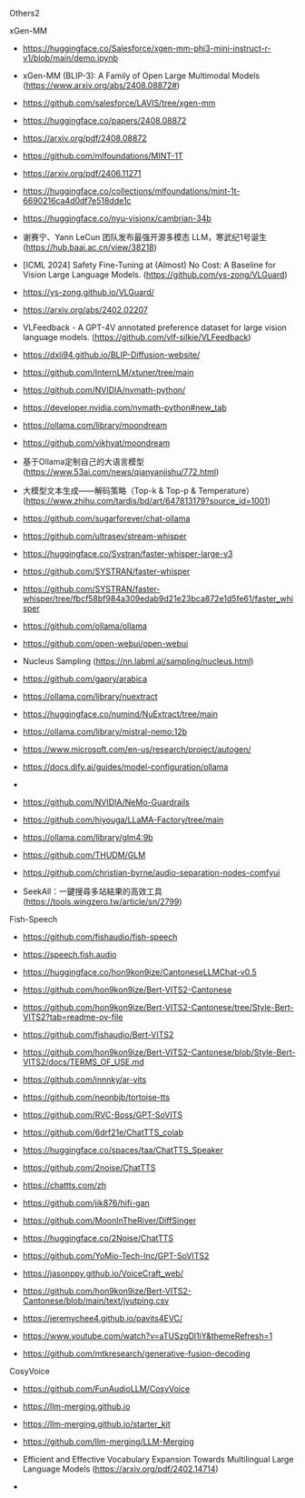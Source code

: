 Others2

xGen-MM
- https://huggingface.co/Salesforce/xgen-mm-phi3-mini-instruct-r-v1/blob/main/demo.ipynb
- xGen-MM (BLIP-3): A Family of Open Large Multimodal Models (https://www.arxiv.org/abs/2408.08872#)
- https://github.com/salesforce/LAVIS/tree/xgen-mm
- https://huggingface.co/papers/2408.08872
- https://arxiv.org/pdf/2408.08872

- https://github.com/mlfoundations/MINT-1T
- https://arxiv.org/pdf/2406.11271
- https://huggingface.co/collections/mlfoundations/mint-1t-6690216ca4d0df7e518dde1c

- https://huggingface.co/nyu-visionx/cambrian-34b
- 谢赛宁、Yann LeCun 团队发布最强开源多模态 LLM，寒武纪1号诞生 (https://hub.baai.ac.cn/view/38218)

- [ICML 2024] Safety Fine-Tuning at (Almost) No Cost: A Baseline for Vision Large Language Models. (https://github.com/ys-zong/VLGuard)
- https://ys-zong.github.io/VLGuard/
- https://arxiv.org/abs/2402.02207
- VLFeedback - A GPT-4V annotated preference dataset for large vision language models. (https://github.com/vlf-silkie/VLFeedback)

- https://dxli94.github.io/BLIP-Diffusion-website/

- https://github.com/InternLM/xtuner/tree/main

- https://github.com/NVIDIA/nvmath-python/
- https://developer.nvidia.com/nvmath-python#new_tab

- https://ollama.com/library/moondream
- https://github.com/vikhyat/moondream

- 基于Ollama定制自己的大语言模型(https://www.53ai.com/news/qianyanjishu/772.html)

- 大模型文本生成——解码策略（Top-k & Top-p & Temperature） (https://www.zhihu.com/tardis/bd/art/647813179?source_id=1001)

- https://github.com/sugarforever/chat-ollama
- https://github.com/ultrasev/stream-whisper
- https://huggingface.co/Systran/faster-whisper-large-v3
- https://github.com/SYSTRAN/faster-whisper
- https://github.com/SYSTRAN/faster-whisper/tree/fbcf58bf984a309edab9d21e23bca872e1d5fe61/faster_whisper

- https://github.com/ollama/ollama
- https://github.com/open-webui/open-webui

- Nucleus Sampling (https://nn.labml.ai/sampling/nucleus.html)

- https://github.com/gapry/arabica

- https://ollama.com/library/nuextract
- https://huggingface.co/numind/NuExtract/tree/main
- https://ollama.com/library/mistral-nemo:12b

- https://www.microsoft.com/en-us/research/project/autogen/
- https://docs.dify.ai/guides/model-configuration/ollama
- 

- https://github.com/NVIDIA/NeMo-Guardrails

- https://github.com/hiyouga/LLaMA-Factory/tree/main

- https://ollama.com/library/glm4:9b
- https://github.com/THUDM/GLM

- https://github.com/christian-byrne/audio-separation-nodes-comfyui

- SeekAll：一鍵搜尋多站結果的高效工具 (https://tools.wingzero.tw/article/sn/2799)

Fish-Speech
  - https://github.com/fishaudio/fish-speech
  - https://speech.fish.audio
    
- https://huggingface.co/hon9kon9ize/CantoneseLLMChat-v0.5
- https://github.com/hon9kon9ize/Bert-VITS2-Cantonese
- https://github.com/hon9kon9ize/Bert-VITS2-Cantonese/tree/Style-Bert-VITS2?tab=readme-ov-file
- https://github.com/fishaudio/Bert-VITS2
- https://github.com/hon9kon9ize/Bert-VITS2-Cantonese/blob/Style-Bert-VITS2/docs/TERMS_OF_USE.md
- https://github.com/innnky/ar-vits
- https://github.com/neonbjb/tortoise-tts
- https://github.com/RVC-Boss/GPT-SoVITS
- https://github.com/6drf21e/ChatTTS_colab
- https://huggingface.co/spaces/taa/ChatTTS_Speaker
- https://github.com/2noise/ChatTTS
- https://chattts.com/zh
- https://github.com/jik876/hifi-gan
- https://github.com/MoonInTheRiver/DiffSinger
- https://huggingface.co/2Noise/ChatTTS
- https://github.com/YoMio-Tech-Inc/GPT-SoVITS2
- https://jasonppy.github.io/VoiceCraft_web/
- https://github.com/hon9kon9ize/Bert-VITS2-Cantonese/blob/main/text/jyutping.csv
- https://jeremychee4.github.io/pavits4EVC/
- https://www.youtube.com/watch?v=aTUSzgDl1iY&themeRefresh=1
- https://github.com/mtkresearch/generative-fusion-decoding

CosyVoice
  - https://github.com/FunAudioLLM/CosyVoice

 - https://llm-merging.github.io
 - https://llm-merging.github.io/starter_kit
 - https://github.com/llm-merging/LLM-Merging

- Efficient and Effective Vocabulary Expansion Towards Multilingual Large Language Models (https://arxiv.org/pdf/2402.14714)
- 




